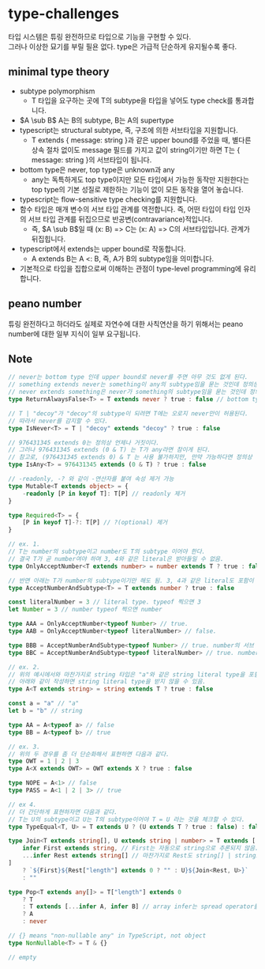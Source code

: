 # type-challenges

타입 시스템은 튜링 완전하므로 타입으로 기능을 구현할 수 있다.  
그러나 이상한 묘기를 부릴 필욘 없다. type은 가급적 단순하게 유지될수록 좋다.

## minimal type theory

-   subtype polymorphism
    -   T 타입을 요구하는 곳에 T의 subtype을 타입을 넣어도 type check를 통과합니다.
-   $A \sub B$ A는 B의 subtype, B는 A의 supertype
-   typescript는 structural subtype, 즉, 구조에 의한 서브타입을 지원합니다.
    -   T extends { message: string }과 같은 upper bound를 주었을 때, 별다른 상속 절차 없이도 message 필드를 가지고 값이 string이기만 하면 T는 { message: string }의 서브타입이 됩니다.
-   bottom type은 never, top type은 unknown과 any
    -   any는 독특하게도 top type이지만 모든 타입에서 가능한 동작만 지원한다는 top type의 기본 성질로 제한하는 기능이 없이 모든 동작을 열어 놓습니다.
-   typescript는 flow-sensitive type checking를 지원합니다.
-   함수 타입은 매개 변수의 서브 타입 관계를 역전합니다. 즉, 어떤 타입이 타입 인자의 서브 타입 관계를 뒤집으므로 반공변(contravariance)적입니다.
    -   즉, $A \sub B$일 때 (x: B) => C는 (x: A) => C의 서브타입입니다. 관계가 뒤집힙니다.
-   typescript에서 extends는 upper bound로 작동합니다.
    -   A extends B는 A <: B, 즉, A가 B의 subtype임을 의미합니다.
-   기본적으로 타입을 집합으로써 이해하는 관점이 type-level programming에 유리합니다.

## peano number

튜링 완전하다고 하더라도 실제로 자연수에 대한 사칙연산을 하기 위해서는 peano number에 대한 일부 지식이 일부 요구됩니다.

## Note

```typescript
// never는 bottom type 인데 upper bound로 never를 주면 아무 것도 없게 된다.
// something extends never는 something이 any의 subtype임을 묻는 것인데 정의상 거짓
// never extends something은 never가 something의 subtype임을 묻는 것인데 정의상 참
type ReturnAlwaysFalse<T> = T extends never ? true : false // bottom type의 정의에 따라 항상 false만을 반환하게 됨.

// T | "decoy"가 "decoy"의 subtype이 되려면 T에는 오로지 never만이 허용된다.
// 따라서 never를 감지할 수 있다.
type IsNever<T> = T | "decoy" extends "decoy" ? true : false
```

```typescript
// 976431345 extends 0는 정의상 언제나 거짓이다.
// 그러나 976431345 extends (0 & T) 는 T가 any라면 참이게 된다.
// 참고로, (976431345 extends 0) & T 는 사용 불가하지만, 만약 가능하다면 정의상 언제나 거짓이다. false & true여도 정의상 false이기 때문이다.
type IsAny<T> = 976431345 extends (0 & T) ? true : false
```

```typescript
// -readonly, -? 와 같이 -연산자를 붙여 속성 제거 가능
type Mutable<T extends object> = {
    -readonly [P in keyof T]: T[P] // readonly 제거
}

type Required<T> = {
    [P in keyof T]-?: T[P] // ?(optional) 제거
}
```

```typescript
// ex. 1.
// T는 number의 subtype이고 number도 T의 subtype 이어야 한다.
// 결국 T가 곧 number여야 하며 3, 4와 같은 literal은 받아들일 수 없음.
type OnlyAcceptNumber<T extends number> = number extends T ? true : false

// 반면 아래는 T가 number의 subtype이기만 해도 됨. 3, 4과 같은 literal도 포함이 됨.
type AcceptNumberAndSubtype<T> = T extends number ? true : false

const literalNumber = 3 // literal type. typeof 찍으면 3
let Number = 3 // number typeof 찍으면 number

type AAA = OnlyAcceptNumber<typeof Number> // true.
type AAB = OnlyAcceptNumber<typeof literalNumber> // false.

type BBB = AcceptNumberAndSubtype<typeof Number> // true. number의 서브 타입이기만 하면 됨
type BBC = AcceptNumberAndSubtype<typeof literalNumber> // true. number의 서브 타입이기만 하면 됨

// ex. 2.
// 위의 예시에서와 마찬가지로 string 타입은 "a"와 같은 string literal type을 포함한 슈퍼 타입임.
// 아래와 같이 작성하면 string literal type을 받지 않을 수 있음.
type A<T extends string> = string extends T ? true : false

const a = "a" // "a"
let b = "b" // string

type AA = A<typeof a> // false
type BB = A<typeof b> // true

// ex. 3.
// 위의 두 경우를 좀 더 단순화해서 표현하면 다음과 같다.
type OWT = 1 | 2 | 3
type A<X extends OWT> = OWT extends X ? true : false

type NOPE = A<1> // false
type PASS = A<1 | 2 | 3> // true

// ex 4.
// 더 간단하게 표현하자면 다음과 같다.
// T는 U의 subtype이고 U는 T의 subtype이어야 T = U 라는 것을 체크할 수 있다.
type TypeEqual<T, U> = T extends U ? (U extends T ? true : false) : false
```

```typescript
type Join<T extends string[], U extends string | number> = T extends [
    infer First extends string, // First는 자동으로 string으로 추론되지 않음. 그냥 generic으로 들어와버림. 그래서 upper bound로 막아줘야 함
    ...infer Rest extends string[] // 마찬가지로 Rest도 string[] | string으로 추론되지 않고 generic으로 추론됨.
]
    ? `${First}${Rest["length"] extends 0 ? "" : U}${Join<Rest, U>}`
    : ""
```

```typescript
type Pop<T extends any[]> = T["length"] extends 0
    ? T
    : T extends [...infer A, infer B] // array infer는 spread operator를 사용할 수 있음.
    ? A
    : never
```

```typescript
// {} means "non-nullable any" in TypeScript, not object
type NonNullable<T> = T & {}
```

```typescript
// empty
```
